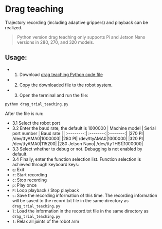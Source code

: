 # Drag teaching

Trajectory recording (including adaptive grippers) and playback can be realized.

> Python version drag teaching only supports Pi and Jetson Nano versions in 280, 270, and 320 models.

## Usage:

- 1. Download [drag teaching Python code file](https://github.com/elephantrobotics/pymycobot/blob/main/demo/drag_trial_teaching.py)
- 2. Copy the downloaded file to the robot system.
- 3. Open the terminal and run the file:
```bash
python drag_trial_teaching.py
```


After the file is run:
- 3.1 Select the robot port
- 3.2 Enter the baud rate, the default is 1000000
| Machine model | Serial port number | Baud rate |
|:---------:| :--------:|:--------:|
|270 PI| /dev/ttyAMA0|1000000|
|280 PI| /dev/ttyAMA0|1000000|
|320 PI| /dev/ttyAMA0|115200|
|280 Jetson Nano| /dev/ttyTHS1|1000000|
- 3.3 Select whether to debug or not. Debugging is not enabled by default.
- 3.4 Finally, enter the function selection list. Function selection is achieved through keyboard keys:
- `q`: Exit
- `r`: Start recording
- `c`: Stop recording
- `p`: Play once
- `P`: Loop playback / Stop playback
- `s`: Save the recording information of this time. The recording information will be saved to the record.txt file in the same directory as `drag_trial_teaching.py`
- `l`: Load the information in the record.txt file in the same directory as `drag_trial_teaching.py`
- `f`: Relax all joints of the robot arm